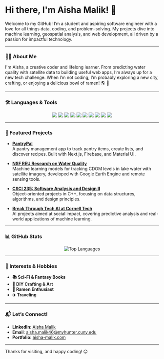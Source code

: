 # Hi there, I'm Aisha Malik! 👋

Welcome to my GitHub! I’m a student and aspiring software engineer with a love for all things data, coding, and problem-solving. My projects dive into machine learning, geospatial analysis, and web development, all driven by a passion for impactful technology.

---

### 👩‍💻 About Me
I'm Aisha, a creative coder and lifelong learner. From predicting water quality with satellite data to building useful web apps, I’m always up for a new tech challenge. When I’m not coding, I’m probably exploring a new city, crafting, or enjoying a delicious bowl of ramen! 🌎 🍜 

---

### 🛠️ Languages & Tools

<p align="center">
  <img src="https://img.shields.io/badge/Python-3776AB?style=for-the-badge&logo=python&logoColor=white" />
  <img src="https://img.shields.io/badge/JavaScript-F7DF1E?style=for-the-badge&logo=javascript&logoColor=black" />
  <img src="https://img.shields.io/badge/C%2B%2B-00599C?style=for-the-badge&logo=c%2B%2B&logoColor=white" />
  <img src="https://img.shields.io/badge/HTML-E34F26?style=for-the-badge&logo=html5&logoColor=white" />
  <img src="https://img.shields.io/badge/CSS-1572B6?style=for-the-badge&logo=css3&logoColor=white" />
  <img src="https://img.shields.io/badge/Next.js-000000?style=for-the-badge&logo=nextdotjs&logoColor=white" />
  <img src="https://img.shields.io/badge/Firebase-FFCA28?style=for-the-badge&logo=firebase&logoColor=black" />
  <img src="https://img.shields.io/badge/Google%20Earth%20Engine-34A853?style=for-the-badge&logo=google-earth&logoColor=white" />
  <img src="https://img.shields.io/badge/TensorFlow-FF6F00?style=for-the-badge&logo=tensorflow&logoColor=white" />
  <img src="https://img.shields.io/badge/QGIS-3CAA4E?style=for-the-badge&logo=qgis&logoColor=white" />
</p>

---

### 🚀 Featured Projects

- **[PantryPal](https://github.com/aisha1021/PantryPal)**  
  A pantry management app to track pantry items, create lists, and discover recipes. Built with Next.js, Firebase, and Material UI.

- **[NSF REU Research on Water Quality](https://github.com/aisha1021/NSF_REU_2023_2025_Research)**  
  Machine learning models for tracking CDOM levels in lake water with satellite imagery, developed with Google Earth Engine and remote sensing tools.

- **[CSCI 235: Software Analysis and Design II](https://github.com/aisha1021/CSCI_235_Software_Analysis_and_Design_ll)**  
  Object-oriented projects in C++, focusing on data structures, algorithms, and design principles.

- **[Break Through Tech AI at Cornell Tech](https://github.com/aisha1021/Break_Through_Tech_AI_Cornell_Tech)**  
  AI projects aimed at social impact, covering predictive analysis and real-world applications of machine learning.

---

### 📊 GitHub Stats

<p align="center">
  <img src="https://github-readme-stats.vercel.app/api/top-langs/?username=aisha1021&layout=compact&theme=radical" alt="Top Languages" />
<!--   <img src="https://github-readme-stats.vercel.app/api?username=aisha1021&show_icons=true&theme=radical" alt="GitHub Stats" />
  <img src="https://github-readme-streak-stats.herokuapp.com/?user=aisha1021&theme=radical" alt="GitHub Streak" /> -->
</p>

---

### 🎨 Interests & Hobbies
- **📚 Sci-Fi & Fantasy Books**
- **🎨 DIY Crafting & Art**
- **🍜 Ramen Enthusiast**
- **✈️ Traveling**

---

### 📬 Let’s Connect!

- **LinkedIn**: [Aisha Malik](https://www.linkedin.com/in/aisha-malik-2b3a142aa/)
- **Email**: aisha.malik46@myhunter.cuny.edu
- **Portfolio**: [aisha-malik.com](https://aisha-malik.com)

---

Thanks for visiting, and happy coding! 😊
